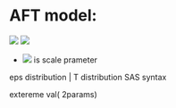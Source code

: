 # AFT model:

<img src="https://render.githubusercontent.com/render/math?math=e^{i \pi} = -1">

<img src="https://render.githubusercontent.com/render/math?math=log(T_i) = \beta_0 + beta_1 x_{i1}+\ldots+\beta_p x_{ip}+\sigma\epsilon_i">

* <img src="https://render.githubusercontent.com/render/math?math=\sigma"> is scale prameter

eps distribution  | T distribution SAS syntax

extereme val( 2params)
